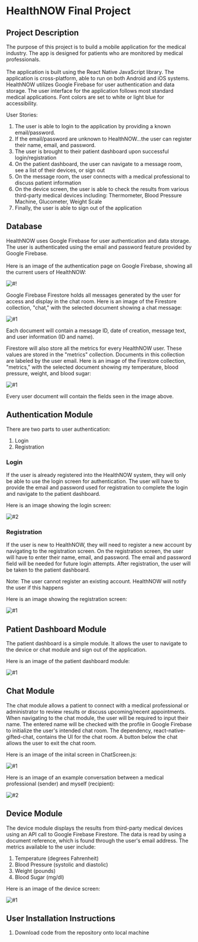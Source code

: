 # HealthNOW Final Project

## Project Description

The purpose of this project is to build a mobile application for the medical industry. The app is designed for patients who are monitored by medical professionals.
</br>
</br>
The application is built using the React Native JavaScript library. The application is cross-platform, able to run on both Android and iOS systems. HealthNOW utilizes Google Firebase for user authentication and data storage. The user interface for the application follows most standard medical applications. Font colors are set to white or light blue for accessibility.

User Stories:

1) The user is able to login to the application by providing a known email/password. 
2) If the email/password are unknown to HealthNOW...the user can register their name, email, and password.
3) The user is brought to their patient dashboard upon successful login/registration
4) On the patient dashboard, the user can navigate to a message room, see a list of their devices, or sign out
5) On the message room, the user connects with a medical professional to discuss patient information
6) On the device screen, the user is able to check the results from various third-party medical devices including: Thermometer, Blood Pressure Machine, Glucometer, Weight Scale
7) Finally, the user is able to sign out of the application

## Database 

HealthNOW uses Google Firebase for user authentication and data storage. The user is authenticated using the email and password feature provided by Google Firebase. 
</br>
</br>
Here is an image of the authentication page on Google Firebase, showing all the current users of HealthNOW:

![#!](https://user-images.githubusercontent.com/73702777/167175628-12d126fb-5d0c-4a6e-bff2-72001fe60f9e.JPG)

Google Firebase Firestore holds all messages generated by the user for access and display in the chat room. Here is an image of the Firestore collection, "chat," with the selected document showing a chat message:

![#1](https://user-images.githubusercontent.com/73702777/167176091-9c982c5a-bbee-404a-92a7-695b8439da37.JPG)

Each document will contain a message ID, date of creation, message text, and user information (ID and name).

Firestore will also store all the metrics for every HealthNOW user. These values are stored in the "metrics" collection. Documents in this collection are labeled by the user email. Here is an image of the Firestore collection, "metrics," with the selected document showing my temperature, blood pressure, weight, and blood sugar:

![#1](https://user-images.githubusercontent.com/73702777/167273673-d927893e-5baa-4457-a916-c6ccb48570b3.JPG)

Every user document will contain the fields seen in the image above.

## Authentication Module

There are two parts to user authentication: 

1) Login
2) Registration 

### Login

If the user is already registered into the HealthNOW system, they will only be able to use the login screen for authentication. The user will have to provide the email and password used for registration to complete the login and navigate to the patient dashboard. 

Here is an image showing the login screen: 

![#2](https://user-images.githubusercontent.com/73702777/167273928-d7b879a0-5a38-49fd-81d4-ec60127c23e4.jpg)

### Registration 

If the user is new to HealthNOW, they will need to register a new account by navigating to the registration screen. On the registration screen, the user will have to enter their name, email, and password. The email and password field will be needed for future login attempts. After registration, the user will be taken to the patient dashboard. 

Note: The user cannot register an existing account. HealthNOW will notify the user if this happens

Here is an image showing the registration screen:

![#1](https://user-images.githubusercontent.com/73702777/167274008-9d6254e9-df21-4085-8f52-52c8051edc7a.jpg)

## Patient Dashboard Module 

The patient dashboard is a simple module. It allows the user to navigate to the device or chat module and sign out of the application.

Here is an image of the patient dashboard module:

![#1](https://user-images.githubusercontent.com/73702777/167274058-4bd98f07-bd5c-4f7e-a901-2d5b1ab97630.jpg)

## Chat Module

The chat module allows a patient to connect with a medical professional or administrator to review results or discuss upcoming/recent appointments. When navigating to the chat module, the user will be required to input their name. The entered name will be checked with the profile in Google Firebase to initialize the user's intended chat room. The dependency, react-native-gifted-chat, contains the UI for the chat room. A button below the chat allows the user to exit the chat room. 

Here is an image of the inital screen in ChatScreen.js:

![#1](https://user-images.githubusercontent.com/73702777/167194200-a913fb77-2aec-46ad-8719-113d479aa037.jpg)

Here is an image of an example conversation between a medical professional (sender) and myself (recipient):

![#2](https://user-images.githubusercontent.com/73702777/167194231-7701a543-fcb5-4475-bb1c-969a04fd8a50.jpg)

## Device Module 

The device module displays the results from third-party medical devices using an API call to Google Firebase Firestore. The data is read by using a document reference, which is found through the user's email address. The metrics available to the user include: 

1) Temperature (degrees Fahrenheit)
2) Blood Pressure (systolic and diastolic)
3) Weight (pounds)
4) Blood Sugar (mg/dl)

Here is an image of the device screen: 

![#1](https://user-images.githubusercontent.com/73702777/167273836-2e00e71f-e1b2-4c0d-aa6e-5bf2418bec50.jpg)

## User Installation Instructions 

1) Download code from the repository onto local machine 
